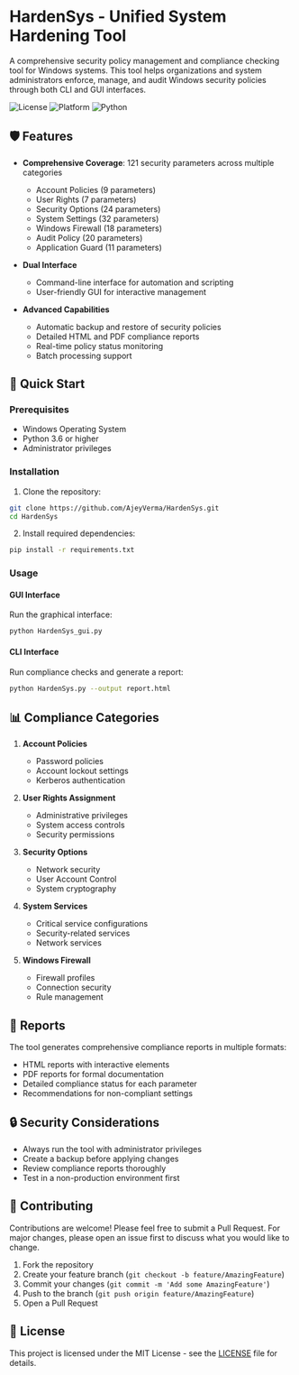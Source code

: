 # HardenSys - Unified System Hardening Tool

A comprehensive security policy management and compliance checking tool for Windows systems. This tool helps organizations and system administrators enforce, manage, and audit Windows security policies through both CLI and GUI interfaces.

![License](https://img.shields.io/badge/license-MIT-blue.svg)
![Platform](https://img.shields.io/badge/platform-Windows-lightgrey.svg)
![Python](https://img.shields.io/badge/python-3.6%2B-brightgreen.svg)

## 🛡️ Features

- **Comprehensive Coverage**: 121 security parameters across multiple categories
  - Account Policies (9 parameters)
  - User Rights (7 parameters)
  - Security Options (24 parameters)
  - System Settings (32 parameters)
  - Windows Firewall (18 parameters)
  - Audit Policy (20 parameters)
  - Application Guard (11 parameters)

- **Dual Interface**
  - Command-line interface for automation and scripting
  - User-friendly GUI for interactive management

- **Advanced Capabilities**
  - Automatic backup and restore of security policies
  - Detailed HTML and PDF compliance reports
  - Real-time policy status monitoring
  - Batch processing support

## 🚀 Quick Start

### Prerequisites
- Windows Operating System
- Python 3.6 or higher
- Administrator privileges

### Installation

1. Clone the repository:
```bash
git clone https://github.com/AjeyVerma/HardenSys.git
cd HardenSys
```

2. Install required dependencies:
```bash
pip install -r requirements.txt
```

### Usage

#### GUI Interface
Run the graphical interface:
```bash
python HardenSys_gui.py
```

#### CLI Interface
Run compliance checks and generate a report:
```bash
python HardenSys.py --output report.html
```

## 📊 Compliance Categories

1. **Account Policies**
   - Password policies
   - Account lockout settings
   - Kerberos authentication

2. **User Rights Assignment**
   - Administrative privileges
   - System access controls
   - Security permissions

3. **Security Options**
   - Network security
   - User Account Control
   - System cryptography

4. **System Services**
   - Critical service configurations
   - Security-related services
   - Network services

5. **Windows Firewall**
   - Firewall profiles
   - Connection security
   - Rule management

## 📝 Reports

The tool generates comprehensive compliance reports in multiple formats:
- HTML reports with interactive elements
- PDF reports for formal documentation
- Detailed compliance status for each parameter
- Recommendations for non-compliant settings

## 🔒 Security Considerations

- Always run the tool with administrator privileges
- Create a backup before applying changes
- Review compliance reports thoroughly
- Test in a non-production environment first

## 🤝 Contributing

Contributions are welcome! Please feel free to submit a Pull Request. For major changes, please open an issue first to discuss what you would like to change.

1. Fork the repository
2. Create your feature branch (`git checkout -b feature/AmazingFeature`)
3. Commit your changes (`git commit -m 'Add some AmazingFeature'`)
4. Push to the branch (`git push origin feature/AmazingFeature`)
5. Open a Pull Request

## 📄 License

This project is licensed under the MIT License - see the [LICENSE](LICENSE) file for details.

<!-- ## 👨‍💻 Author

Developed and maintained by **Ajay Kumar**  
*(also known as **Ajay Verma** / **Aarush Chaudhary** in different communities)*  

- GitHub: [@ajeyverma](https://github.com/ajeyverma)  
- LinkedIn: [Ajay Verma](https://www.linkedin.com/in/ajeyverma/)  
- Instagram: [@ajayverma](https://instagram.com/ajayverma097)  -->
